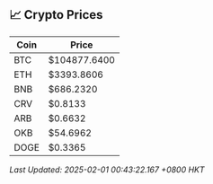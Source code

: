 ## 📈 Crypto Prices

| Coin | Price |
| ---- | ----- |
| BTC | $104877.6400 |
| ETH | $3393.8606 |
| BNB | $686.2320 |
| CRV | $0.8133 |
| ARB | $0.6632 |
| OKB | $54.6962 |
| DOGE | $0.3365 |

_Last Updated: 2025-02-01 00:43:22.167 +0800 HKT_